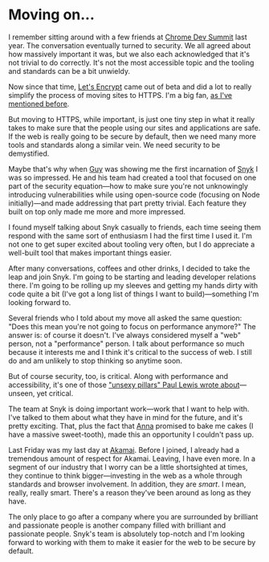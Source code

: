 # Moving on...

I remember sitting around with a few friends at [Chrome Dev Summit](https://developer.chrome.com/devsummit) last year. The conversation eventually turned to security. We all agreed about how massively important it was, but we also each acknowledged that it's not trivial to do correctly. It's not the most accessible topic and the tooling and standards can be a bit unwieldy. 

Now since that time, [Let's Encrypt](https://letsencrypt.org/) came out of beta and did a lot to really simplify the process of moving sites to HTTPS. I'm a big fan, [as I've mentioned before](https://timkadlec.com/2015/12/taking-lets-encrypt-for-a-spin/). 

But moving to HTTPS, while important, is just one tiny step in what it really takes to make sure that the people using our sites and applications are safe. If the web is really going to be secure by default, then we need many more tools and standards along a similar vein. We need security to be demystified.

Maybe that's why when [Guy](https://twitter.com/guypod) was showing me the first incarnation of [Snyk](https://snyk.io) I was so impressed. He and his team had created a tool that focused on one part of the security equation—how to make sure you're not unknowingly introducing vulnerabilities while using open-source code (focusing on Node initially)—and made addressing that part pretty trivial. Each feature they built on top only made me more and more impressed.

I found myself talking about Snyk casually to friends, each time seeing them respond with the same sort of enthusiasm I had the first time I used it. I'm not one to get super excited about tooling very often, but I do appreciate a well-built tool that makes important things easier.

After many conversations, coffees and other drinks, I decided to take the leap and join Snyk. I'm going to be starting and leading developer relations there. I'm going to be rolling up my sleeves and getting my hands dirty with code quite a bit (I've got a long list of things I want to build)—something I'm looking forward to. 

Several friends who I told about my move all asked the same question: "Does this mean you're not going to focus on performance anymore?" The answer is: of course it doesn't. I've always considered myself a "web" person, not a "performance" person. I talk about performance so much because it interests me and I think it's critical to the success of web. I still do and am unlikely to stop thinking so anytime soon.

But of course security, too, is critical. Along with performance and accessibility, it's one of those ["unsexy pillars" Paul Lewis wrote about](https://aerotwist.com/blog/web-components-and-three-unsexy-pillars/)—unseen, yet critical.

The team at Snyk is doing important work—work that I want to help with. I've talked to them about what they have in mind for the future, and it's pretty exciting. That, plus the fact that [Anna](https://twitter.com/anna_debenham) promised to bake me cakes (I have a massive sweet-tooth), made this an opportunity I couldn't pass up.

Last Friday was my last day at [Akamai](https://akamai.com). Before I joined, I already had a tremendous amount of respect for Akamai. Leaving, I have even more. In a segment of our industry that I worry can be a little shortsighted at times, they continue to think bigger—investing in the web as a whole through standards and browser involvement. In addition, they are _smart_. I mean, really, really smart. There's a reason they've been around as long as they have.

The only place to go after a company where you are surrounded by brilliant and passionate people is another company filled with brilliant and passionate people. Snyk's team is absolutely top-notch and I'm looking forward to working with them to make it easier for the web to be secure by default.